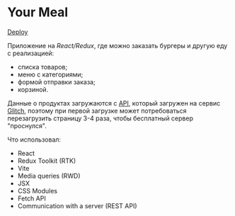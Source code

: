 # Your Meal

[Deploy](https://webvm-your-meal-react.netlify.app/)

Приложение на _React/Redux_, где можно заказать бургеры и другую еду с реализацией:

- списка товаров;
- меню с категориями;
- формой отправки заказа;
- корзиной.

Данные о продуктах загружаются с [API](https://flax-great-burst.glitch.me/), который загружен на сервис [Glitch](https://glitch.me/), поэтому при первой загрузке может потребоваться перезагрузить страницу 3-4 раза, чтобы бесплатный сервер "проснулся".

Что использовал:

- React
- Redux Toolkit (RTK)
- Vite
- Media queries (RWD)
- JSX
- CSS Modules
- Fetch API
- Сommunication with a server (REST API)

